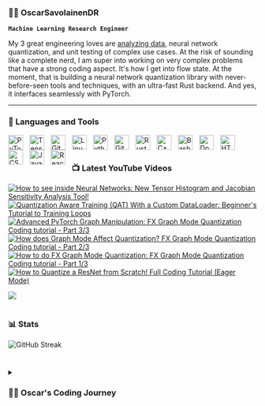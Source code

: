 ### 🏄‍♂️ OscarSavolainenDR

**`Machine Learning Research Engineer`**

My 3 great engineering loves are [analyzing data](https://www.nature.com/articles/s41598-021-02277-0), neural network quantization, and unit testing of complex use cases. At the risk of sounding like a complete nerd, I am super into working on very complex problems that have a strong coding aspect. It's how I get into flow state. At the moment, that is building a neural network quantization library with never-before-seen tools and techniques, with an ultra-fast Rust backend. And yes, it interfaces seamlessly with PyTorch. 
 
<!--In the past, I have dragged myself away from analyzing data to build a couple full-stack websites ([R2SALeads](https://github.com/OscarSavolainenDR/R2SALeads), AutoScholar) from scratch, centred around, would you guess it, analyzing data. --> <!--But seriously, if you value beauty, hire me for processing data or backend work, not for the front end.-->

---

### 🧰 Languages and Tools

<img align="left" alt="PyTorch" width="30px" style="padding-right:10px;" src="https://cdn.jsdelivr.net/gh/devicons/devicon/icons/pytorch/pytorch-original.svg" />
<img align="left" alt="TensorFlow" width="30px" style="padding-right:10px;" src="https://cdn.jsdelivr.net/gh/devicons/devicon/icons/tensorflow/tensorflow-original.svg" />
<img align="left" alt="Git" width="30px" style="padding-right:10px;" src="https://cdn.jsdelivr.net/gh/devicons/devicon/icons/git/git-original.svg" />
<img align="left" alt="Linux" width="30px" style="padding-right:10px;" src="https://cdn.jsdelivr.net/gh/devicons/devicon/icons/linux/linux-original.svg" />
<img align="left" alt="Python" width="30px" style="padding-right:10px;" src="https://cdn.jsdelivr.net/gh/devicons/devicon/icons/python/python-plain.svg" />
<img align="left" alt="GitHub" width="30px" style="padding-right:10px;" src="https://cdn.jsdelivr.net/gh/devicons/devicon/icons/github/github-original.svg" />
<img align="left" alt="Rust" width="30px" style="padding-right:10px;" src="https://cdn.jsdelivr.net/gh/devicons/devicon@latest/icons/rust/rust-original.svg" />
<img align="left" alt="C++" width="30px" style="padding-right:10px;" src="https://cdn.jsdelivr.net/gh/devicons/devicon@latest/icons/cplusplus/cplusplus-original.svg" />
<img align="left" alt="Bash" width="30px" style="padding-right:10px;" src="https://cdn.jsdelivr.net/gh/devicons/devicon/icons/bash/bash-original.svg" />
<img align="left" alt="Docker" width="30px" style="padding-right:10px;" src="https://cdn.jsdelivr.net/gh/devicons/devicon/icons/docker/docker-original.svg" />
<img align="left" alt="HTML" width="30px" style="padding-right:10px;" src="https://cdn.jsdelivr.net/gh/devicons/devicon/icons/html5/html5-plain.svg" />
<img align="left" alt="CSS" width="30px" style="padding-right:10px;" src="https://cdn.jsdelivr.net/gh/devicons/devicon/icons/css3/css3-plain.svg" />
<img align="left" alt="JavaScript" width="30px" style="padding-right:10px;" src="https://cdn.jsdelivr.net/gh/devicons/devicon/icons/javascript/javascript-plain.svg" />
<img align="left" alt="React" width="30px" style="padding-right:10px;" src="https://cdn.jsdelivr.net/gh/devicons/devicon/icons/react/react-original.svg" />

<br />

# 

### 📺 Latest YouTube Videos

<!-- BEGIN YOUTUBE-CARDS -->
[![How to see inside Neural Networks: New Tensor Histogram and Jacobian Sensitivity Analysis Tool!](https://ytcards.demolab.com/?id=xozKHHFrpbY&title=How+to+see+inside+Neural+Networks%3A+New+Tensor+Histogram+and+Jacobian+Sensitivity+Analysis+Tool%21&lang=en&timestamp=1713958904&background_color=%230d1117&title_color=%23ffffff&stats_color=%23dedede&max_title_lines=1&width=250&border_radius=5 "How to see inside Neural Networks: New Tensor Histogram and Jacobian Sensitivity Analysis Tool!")](https://www.youtube.com/watch?v=xozKHHFrpbY)
[![Quantization Aware Training (QAT) With a Custom DataLoader: Beginner's Tutorial to Training Loops](https://ytcards.demolab.com/?id=s3tqqBaRuHE&title=Quantization+Aware+Training+%28QAT%29+With+a+Custom+DataLoader%3A+Beginner%27s+Tutorial+to+Training+Loops&lang=en&timestamp=1712648353&background_color=%230d1117&title_color=%23ffffff&stats_color=%23dedede&max_title_lines=1&width=250&border_radius=5 "Quantization Aware Training (QAT) With a Custom DataLoader: Beginner's Tutorial to Training Loops")](https://www.youtube.com/watch?v=s3tqqBaRuHE)
[![Advanced PyTorch Graph Manipulation: FX Graph Mode Quantization Coding tutorial - Part 3/3](https://ytcards.demolab.com/?id=azpsgB8y0A8&title=Advanced+PyTorch+Graph+Manipulation%3A+FX+Graph+Mode+Quantization+Coding+tutorial+-+Part+3%2F3&lang=en&timestamp=1711116192&background_color=%230d1117&title_color=%23ffffff&stats_color=%23dedede&max_title_lines=1&width=250&border_radius=5 "Advanced PyTorch Graph Manipulation: FX Graph Mode Quantization Coding tutorial - Part 3/3")](https://www.youtube.com/watch?v=azpsgB8y0A8)
[![How does Graph Mode Affect Quantization? FX Graph Mode Quantization Coding tutorial - Part 2/3](https://ytcards.demolab.com/?id=1S3jlGdGdjM&title=How+does+Graph+Mode+Affect+Quantization%3F+FX+Graph+Mode+Quantization+Coding+tutorial+-+Part+2%2F3&lang=en&timestamp=1710452876&background_color=%230d1117&title_color=%23ffffff&stats_color=%23dedede&max_title_lines=1&width=250&border_radius=5 "How does Graph Mode Affect Quantization? FX Graph Mode Quantization Coding tutorial - Part 2/3")](https://www.youtube.com/watch?v=1S3jlGdGdjM)
[![How to do FX Graph Mode Quantization: FX Graph Mode Quantization Coding tutorial - Part 1/3](https://ytcards.demolab.com/?id=AHw5BOUfLU4&title=How+to+do+FX+Graph+Mode+Quantization%3A+FX+Graph+Mode+Quantization+Coding+tutorial+-+Part+1%2F3&lang=en&timestamp=1710264531&background_color=%230d1117&title_color=%23ffffff&stats_color=%23dedede&max_title_lines=1&width=250&border_radius=5 "How to do FX Graph Mode Quantization: FX Graph Mode Quantization Coding tutorial - Part 1/3")](https://www.youtube.com/watch?v=AHw5BOUfLU4)
[![How to Quantize a ResNet from Scratch! Full Coding Tutorial (Eager Mode)](https://ytcards.demolab.com/?id=jNZ1rkIfwsM&title=How+to+Quantize+a+ResNet+from+Scratch%21+Full+Coding+Tutorial+%28Eager+Mode%29&lang=en&timestamp=1708968420&background_color=%230d1117&title_color=%23ffffff&stats_color=%23dedede&max_title_lines=1&width=250&border_radius=5 "How to Quantize a ResNet from Scratch! Full Coding Tutorial (Eager Mode)")](https://www.youtube.com/watch?v=jNZ1rkIfwsM)
<!-- END YOUTUBE-CARDS -->

[<img src="https://custom-icon-badges.demolab.com/badge/-Subscribe%20For%20More-red?style=for-the-badge&logo=video&logoColor=white"/>](https://www.youtube.com/@OscarSavolainen?sub_confirmation=1)

#

### 📊 Stats

<!-- ![Oscar's Open Source GitHub stats](https://github-readme-stats.vercel.app/api?username=OscarSavolainenDR&show_icons=true&theme=gruvbox) -->

![GitHub Streak](https://streak-stats.demolab.com?user=OscarSavolainenDR&theme=gruvbox&border_radius=4.5)

#

<details>
   <summary><h3>👨‍💻 Oscar's Coding Journey</h3></summary>
   I first got started in coding as a means of enabling me to do what I love: data analysis. I go cuckoo for data, and coding was a way to enable gathering, transforming, and visualizing numbers. Over time I ended up using more and more advanced techniques. When I was doing my PhD in neurotechnology at Imperial College, to tackle complex biological data, I had to start getting the big algorithms involved: Machine Learning. Before my PhD even ended, I started working professionally as an ML Researcher, and grew to love ML for itself: understanding how it learns transforms, the subtleties of forward and backwards passes, and most of all, how it reacts when we throw a sackful of wrenches into the motor of the algorithm when we do quantization. At the moment, I'm excited to be educating others on neural network quantization and building my own quantization library, while continuing my journey of diving down into computational optimization, low-level languages such as Rust, and playing with various LLM use cases.
</details>
<!--[youtube]: https://youtube.com/NeuralNetworkQuantization -->
